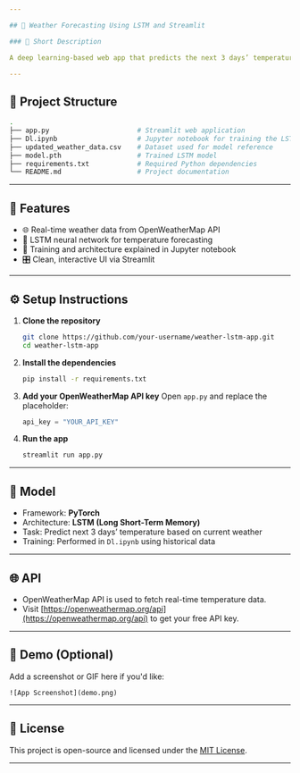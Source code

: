 ```yaml
---

## 📌 Weather Forecasting Using LSTM and Streamlit

### 📝 Short Description

A deep learning-based web app that predicts the next 3 days’ temperatures for selected cities using real-time weather data and an LSTM neural network, with an interactive UI built in Streamlit.

---
```


## 📂 Project Structure

```bash
.
├── app.py                      # Streamlit web application
├── Dl.ipynb                    # Jupyter notebook for training the LSTM model
├── updated_weather_data.csv    # Dataset used for model reference
├── model.pth                   # Trained LSTM model
├── requirements.txt            # Required Python dependencies
└── README.md                   # Project documentation
```

---

## 🚀 Features

* 🌐 Real-time weather data from OpenWeatherMap API
* 🤖 LSTM neural network for temperature forecasting
* 🧠 Training and architecture explained in Jupyter notebook
* 🎛️ Clean, interactive UI via Streamlit

---

## ⚙️ Setup Instructions

1. **Clone the repository**

   ```bash
   git clone https://github.com/your-username/weather-lstm-app.git
   cd weather-lstm-app
   ```

2. **Install the dependencies**

   ```bash
   pip install -r requirements.txt
   ```

3. **Add your OpenWeatherMap API key**
   Open `app.py` and replace the placeholder:

   ```python
   api_key = "YOUR_API_KEY"
   ```

4. **Run the app**

   ```bash
   streamlit run app.py
   ```

---

## 🧠 Model

* Framework: **PyTorch**
* Architecture: **LSTM (Long Short-Term Memory)**
* Task: Predict next 3 days’ temperature based on current weather
* Training: Performed in `Dl.ipynb` using historical data

---

## 🌐 API

* OpenWeatherMap API is used to fetch real-time temperature data.
* Visit [https://openweathermap.org/api](https://openweathermap.org/api) to get your free API key.

---

## 📸 Demo (Optional)

Add a screenshot or GIF here if you'd like:

```
![App Screenshot](demo.png)
```

---

## 🧾 License

This project is open-source and licensed under the [MIT License](LICENSE).

---

